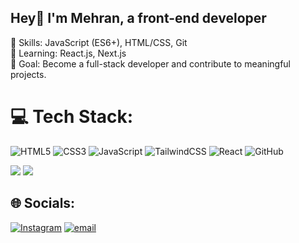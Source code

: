 ## Hey👋 I'm Mehran, a front-end developer

🔹 Skills: JavaScript (ES6+), HTML/CSS, Git <br>
🔹 Learning: React.js, Next.js<br>
🔹 Goal: Become a full-stack developer and contribute to meaningful projects.

# 💻 Tech Stack:

![HTML5](https://img.shields.io/badge/html5-%23E34F26.svg?style=for-the-badge&logo=html5&logoColor=white)
![CSS3](https://img.shields.io/badge/css3-%231572B6.svg?style=for-the-badge&logo=css3&logoColor=white)
![JavaScript](https://img.shields.io/badge/javascript-%23323330.svg?style=for-the-badge&logo=javascript&logoColor=%23F7DF1E)
![TailwindCSS](https://img.shields.io/badge/tailwindcss-%2338B2AC.svg?style=for-the-badge&logo=tailwind-css&logoColor=white)
![React](https://img.shields.io/badge/react-%2320232a.svg?style=for-the-badge&logo=react&logoColor=%2361DAFB)
![GitHub](https://img.shields.io/badge/github-%23121011.svg?style=for-the-badge&logo=github&logoColor=white)

![](https://github-readme-stats.vercel.app/api/top-langs/?username=01mehran&theme=dark&hide_border=false&include_all_commits=false&count_private=false&layout=compact)
[![](https://visitcount.itsvg.in/api?id=01mehran&icon=0&color=0)](https://visitcount.itsvg.in)

## 🌐 Socials:

[![Instagram](https://img.shields.io/badge/Instagram-%23E4405F.svg?logo=Instagram&logoColor=white)](https://instagram.com/mehran_7_10)
[![email](https://img.shields.io/badge/Email-D14836?logo=gmail&logoColor=white)](mailto:mehranmohamadi1311@gmail.com)
